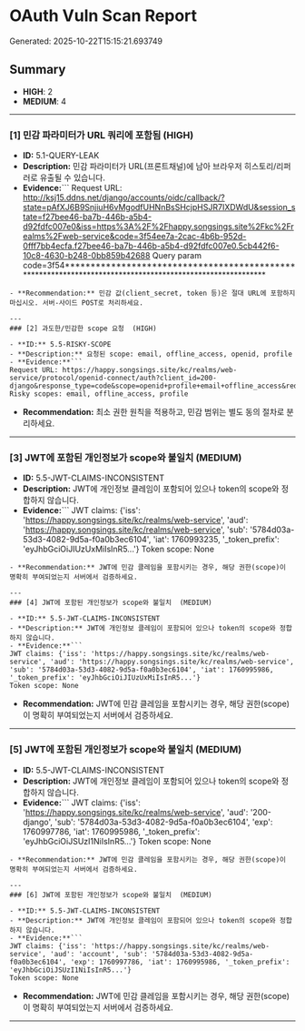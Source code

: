 # OAuth Vuln Scan Report

Generated: 2025-10-22T15:15:21.693749

## Summary
- **HIGH**: 2
- **MEDIUM**: 4

---
### [1] 민감 파라미터가 URL 쿼리에 포함됨  (HIGH)

- **ID:** 5.1-QUERY-LEAK
- **Description:** 민감 파라미터가 URL(프론트채널)에 남아 브라우저 히스토리/리퍼러로 유출될 수 있습니다.
- **Evidence:**```
Request URL: http://ksj15.ddns.net/django/accounts/oidc/callback/?state=pAfXJ6B9SnjiuH6vMgodfUHNnBsSHcjpHSJR7IXDWdU&session_state=f27bee46-ba7b-446b-a5b4-d92fdfc007e0&iss=https%3A%2F%2Fhappy.songsings.site%2Fkc%2Frealms%2Fweb-service&code=3f54ee7a-2cac-4b6b-952d-0fff7bb4ecfa.f27bee46-ba7b-446b-a5b4-d92fdfc007e0.5cb442f6-10c8-4630-b248-0bb859b42688
Query param code=3f54**********************************************************************************************************
```
- **Recommendation:** 민감 값(client_secret, token 등)은 절대 URL에 포함하지 마십시오. 서버-사이드 POST로 처리하세요.

---
### [2] 과도한/민감한 scope 요청  (HIGH)

- **ID:** 5.5-RISKY-SCOPE
- **Description:** 요청된 scope: email, offline_access, openid, profile
- **Evidence:**```
Request URL: https://happy.songsings.site/kc/realms/web-service/protocol/openid-connect/auth?client_id=200-django&response_type=code&scope=openid+profile+email+offline_access&redirect_uri=http%3A%2F%2Fksj15.ddns.net%2Fdjango%2Faccounts%2Foidc%2Fcallback%2F&state=pAfXJ6B9SnjiuH6vMgodfUHNnBsSHcjpHSJR7IXDWdU
Risky scopes: email, offline_access, profile
```
- **Recommendation:** 최소 권한 원칙을 적용하고, 민감 범위는 별도 동의 절차로 분리하세요.

---
### [3] JWT에 포함된 개인정보가 scope와 불일치  (MEDIUM)

- **ID:** 5.5-JWT-CLAIMS-INCONSISTENT
- **Description:** JWT에 개인정보 클레임이 포함되어 있으나 token의 scope와 정합하지 않습니다.
- **Evidence:**```
JWT claims: {'iss': 'https://happy.songsings.site/kc/realms/web-service', 'aud': 'https://happy.songsings.site/kc/realms/web-service', 'sub': '5784d03a-53d3-4082-9d5a-f0a0b3ec6104', 'iat': 1760993235, '_token_prefix': 'eyJhbGciOiJIUzUxMiIsInR5...'}
Token scope: None
```
- **Recommendation:** JWT에 민감 클레임을 포함시키는 경우, 해당 권한(scope)이 명확히 부여되었는지 서버에서 검증하세요.

---
### [4] JWT에 포함된 개인정보가 scope와 불일치  (MEDIUM)

- **ID:** 5.5-JWT-CLAIMS-INCONSISTENT
- **Description:** JWT에 개인정보 클레임이 포함되어 있으나 token의 scope와 정합하지 않습니다.
- **Evidence:**```
JWT claims: {'iss': 'https://happy.songsings.site/kc/realms/web-service', 'aud': 'https://happy.songsings.site/kc/realms/web-service', 'sub': '5784d03a-53d3-4082-9d5a-f0a0b3ec6104', 'iat': 1760995986, '_token_prefix': 'eyJhbGciOiJIUzUxMiIsInR5...'}
Token scope: None
```
- **Recommendation:** JWT에 민감 클레임을 포함시키는 경우, 해당 권한(scope)이 명확히 부여되었는지 서버에서 검증하세요.

---
### [5] JWT에 포함된 개인정보가 scope와 불일치  (MEDIUM)

- **ID:** 5.5-JWT-CLAIMS-INCONSISTENT
- **Description:** JWT에 개인정보 클레임이 포함되어 있으나 token의 scope와 정합하지 않습니다.
- **Evidence:**```
JWT claims: {'iss': 'https://happy.songsings.site/kc/realms/web-service', 'aud': '200-django', 'sub': '5784d03a-53d3-4082-9d5a-f0a0b3ec6104', 'exp': 1760997786, 'iat': 1760995986, '_token_prefix': 'eyJhbGciOiJSUzI1NiIsInR5...'}
Token scope: None
```
- **Recommendation:** JWT에 민감 클레임을 포함시키는 경우, 해당 권한(scope)이 명확히 부여되었는지 서버에서 검증하세요.

---
### [6] JWT에 포함된 개인정보가 scope와 불일치  (MEDIUM)

- **ID:** 5.5-JWT-CLAIMS-INCONSISTENT
- **Description:** JWT에 개인정보 클레임이 포함되어 있으나 token의 scope와 정합하지 않습니다.
- **Evidence:**```
JWT claims: {'iss': 'https://happy.songsings.site/kc/realms/web-service', 'aud': 'account', 'sub': '5784d03a-53d3-4082-9d5a-f0a0b3ec6104', 'exp': 1760997786, 'iat': 1760995986, '_token_prefix': 'eyJhbGciOiJSUzI1NiIsInR5...'}
Token scope: None
```
- **Recommendation:** JWT에 민감 클레임을 포함시키는 경우, 해당 권한(scope)이 명확히 부여되었는지 서버에서 검증하세요.

---
